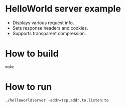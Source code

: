 # HelloWorld server example

* Displays various request info.
* Sets response headers and cookies.
* Supports transparent compression.

# How to build

```
make
```

# How to run

```
./helloworldserver -addr=tcp.addr.to.listen:to
```

